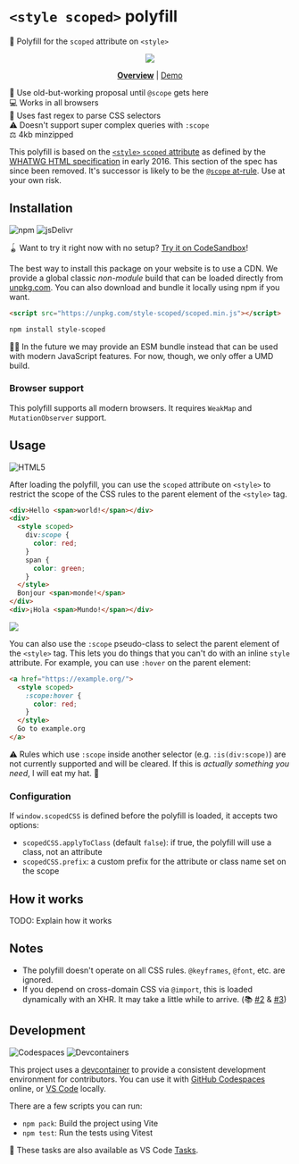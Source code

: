 # `<style scoped>` polyfill

🎨 Polyfill for the `scoped` attribute on `<style>`

<div align="center">

[![](https://thum.io/get/crop/600/https://codesandbox.io/embed/5ocrf8)](https://codesandbox.io/s/5ocrf8)

<!-- prettier-ignore -->
**[Overview](https://github.com/samthor/scoped#readme)**
| [Demo](https://codesandbox.io/s/5ocrf8)

</div>

📜 Use old-but-working proposal until `@scope` gets here \
💻 Works in all browsers \
🥇 Uses fast regex to parse CSS selectors \
⚠️ Doesn't support super complex queries with `:scope` \
⚖️ 4kb minzipped

This polyfill is based on the [`<style>` `scoped` attribute] as defined by the
[WHATWG HTML specification] in early 2016. This section of the spec has since
been removed. It's successor is likely to be the [`@scope` at-rule]. Use at your
own risk.

## Installation

![npm](https://img.shields.io/static/v1?style=for-the-badge&message=npm&color=CB3837&logo=npm&logoColor=FFFFFF&label=)
![jsDelivr](https://img.shields.io/static/v1?style=for-the-badge&message=jsDelivr&color=E84D3D&logo=jsDelivr&logoColor=FFFFFF&label=)

🪀 Want to try it right now with no setup? [Try it on CodeSandbox]!

The best way to install this package on your website is to use a CDN. We provide
a global classic _non-module_ build that can be loaded directly from
[unpkg.com]. You can also download and bundle it locally using npm if you want.

```html
<script src="https://unpkg.com/style-scoped/scoped.min.js"></script>
```

```sh
npm install style-scoped
```

👷‍♂️ In the future we may provide an ESM bundle instead that can be used with
modern JavaScript features. For now, though, we only offer a UMD build.

### Browser support

This polyfill supports all modern browsers. It requires `WeakMap` and
`MutationObserver` support.

## Usage

![HTML5](https://img.shields.io/static/v1?style=for-the-badge&message=HTML5&color=E34F26&logo=HTML5&logoColor=FFFFFF&label=)

After loading the polyfill, you can use the `scoped` attribute on `<style>` to
restrict the scope of the CSS rules to the parent element of the `<style>` tag.

```html
<div>Hello <span>world!</span></div>
<div>
  <style scoped>
    div:scope {
      color: red;
    }
    span {
      color: green;
    }
  </style>
  Bonjour <span>monde!</span>
</div>
<div>¡Hola <span>Mundo!</span></div>
```

![](https://i.imgur.com/B2uJw5P.png)

You can also use the `:scope` pseudo-class to select the parent element of the
`<style>` tag. This lets you do things that you can't do with an inline `style`
attribute. For example, you can use `:hover` on the parent element:

```html
<a href="https://example.org/">
  <style scoped>
    :scope:hover {
      color: red;
    }
  </style>
  Go to example.org
</a>
```

⚠️ Rules which use `:scope` inside another selector (e.g. `:is(div:scope)`) are
not currently supported and will be cleared. If this is _actually something you
need_, I will eat my hat. 🎩

### Configuration

If `window.scopedCSS` is defined before the polyfill is loaded, it accepts two
options:

- `scopedCSS.applyToClass` (default `false`): if true, the polyfill will use a
  class, not an attribute
- `scopedCSS.prefix`: a custom prefix for the attribute or class name set on the
  scope

## How it works

TODO: Explain how it works

## Notes

- The polyfill doesn't operate on all CSS rules. `@keyframes`, `@font`, etc. are
  ignored.
- If you depend on cross-domain CSS via `@import`, this is loaded dynamically
  with an XHR. It may take a little while to arrive. (📚 [#2] & [#3])

## Development

![Codespaces](https://img.shields.io/static/v1?style=for-the-badge&message=Codespaces&color=181717&logo=GitHub&logoColor=FFFFFF&label=)
![Devcontainers](https://img.shields.io/static/v1?style=for-the-badge&message=Devcontainers&color=2496ED&logo=Docker&logoColor=FFFFFF&label=)

This project uses a [devcontainer] to provide a consistent development
environment for contributors. You can use it with [GitHub Codespaces] online, or
[VS Code] locally.

There are a few scripts you can run:

- `npm pack`: Build the project using Vite
- `npm test`: Run the tests using Vitest

🚀 These tasks are also available as VS Code [Tasks].

<!-- prettier-ignore-start -->
[`<style>` `scoped` attribute]: https://web.archive.org/web/20160406090801/https://html.spec.whatwg.org/#attr-style-scoped
[whatwg html specification]: https://html.spec.whatwg.org/
[`@scope` at-rule]: https://drafts.csswg.org/css-cascade-6/#scope-atrule
[unpkg.com]: https://unpkg.com/
[#2]: https://github.com/samthor/scoped/issues/2
[#3]: https://github.com/samthor/scoped/issues/3
[devcontainer]: https://code.visualstudio.com/docs/remote/containers
[github codespaces]: https://github.com/features/codespaces
[vs code]: https://code.visualstudio.com/
[tasks]: https://code.visualstudio.com/docs/editor/tasks
[try it on codesandbox]: https://codesandbox.io/s/5ocrf8
<!-- prettier-ignore-end -->
